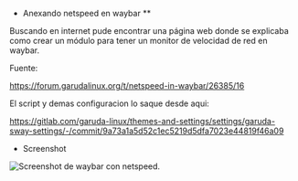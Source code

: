 * Anexando netspeed en waybar **

Buscando en internet pude encontrar una página web donde se explicaba como crear un módulo para tener un monitor de velocidad de red en waybar. 

Fuente:

https://forum.garudalinux.org/t/netspeed-in-waybar/26385/16

El script y demas configuracion lo saque desde aqui:

https://gitlab.com/garuda-linux/themes-and-settings/settings/garuda-sway-settings/-/commit/9a73a1a5d52c1ec5219d5dfa7023e44819f46a09

* Screenshot

<image src="https://github.com/jav-aragones/dotfiles_slackware/blob/master/waybar/assets/netspeed_on_waybar.png" alt="Screenshot de waybar con netspeed.">

